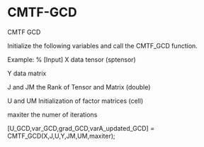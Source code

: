 # CMTF-GCD

CMTF GCD


Initialize the following variables and call the CMTF_GCD function. 


Example:
% [Input]
X           data tensor                        (sptensor)

Y           data matrix

J and JM    the Rank of Tensor and Matrix             (double)

U and UM        Initialization of factor matrices  (cell)

maxiter     the numer of iterations            

[U_GCD,var_GCD,grad_GCD,varA_updated_GCD] = CMTF_GCD(X,J,U,Y,JM,UM,maxiter);
